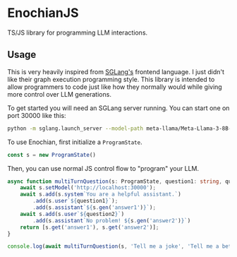 # EnochianJS

TS/JS library for programming LLM interactions.

## Usage

This is very heavily inspired from [SGLang's](https://github.com/sgl-project/sglang/tree/main) frontend language. I just didn't like their graph execution programming style. This library is intended to allow programmers to code just like how they normally would while giving more control over LLM generations.

To get started you will need an SGLang server running. You can start one on port 30000 like this:

```bash
python -m sglang.launch_server --model-path meta-llama/Meta-Llama-3-8B-Instruct --port 30000
```

To use Enochian, first initialize a `ProgramState`.

```ts
const s = new ProgramState()
```

Then, you can use normal JS control flow to "program" your LLM.


```ts
async function multiTurnQuestion(s: ProgramState, question1: string, question2: string): Promise<[string, string]> {
    await s.setModel('http://localhost:30000');
    await s.add(s.system`You are a helpful assistant.`)
        .add(s.user`${question1}`);
        .add(s.assistant`${s.gen('answer1')}`);
    await s.add(s.user`${question2}`)
        .add(s.assistant`No problem! ${s.gen('answer2')}`)
    return [s.get('answer1'), s.get('answer2')];
}

console.log(await multiTurnQuestion(s, 'Tell me a joke', 'Tell me a better one'));
```
